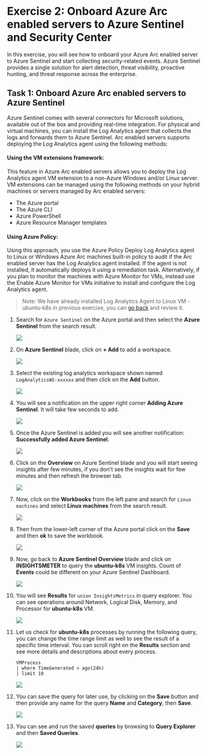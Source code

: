 # Exercise 2: Onboard Azure Arc enabled servers to Azure Sentinel and Security Center

In this exercise, you will see how to onboard your Azure Arc enabled server to Azure Sentinel and start collecting security-related events. Azure Sentinel provides a single solution for alert detection, threat visibility, proactive hunting, and threat response across the enterprise.

## Task 1: Onboard Azure Arc enabled servers to Azure Sentinel
Azure Sentinel comes with several connectors for Microsoft solutions, available out of the box and providing real-time integration. For physical and virtual machines, you can install the Log Analytics agent that collects the logs and forwards them to Azure Sentinel. Arc enabled servers supports deploying the Log Analytics agent using the following methods:
#### Using the VM extensions framework:
This feature in Azure Arc enabled servers allows you to deploy the Log Analytics agent VM extension to a non-Azure Windows and/or Linux server. VM extensions can be managed using the following methods on your hybrid machines or servers managed by Arc enabled servers:
 * The Azure portal
 * The Azure CLI
 * Azure PowerShell
 * Azure Resource Manager templates
#### Using Azure Policy:
Using this approach, you use the Azure Policy Deploy Log Analytics agent to Linux or Windows Azure Arc machines built-in policy to audit if the Arc enabled server has the Log Analytics agent installed. If the agent is not installed, it automatically deploys it using a remediation task. Alternatively, if you plan to monitor the machines with Azure Monitor for VMs, instead use the Enable Azure Monitor for VMs initiative to install and configure the Log Analytics agent.

  > Note: We have already installed Log Analytics Agent to Linux VM - ubuntu-k8s in previous exercise, you can [go back](./01-Getting-Started-with-Azure-Arc.md#task-5-create-a-policy-assignment-to-identify-compliantnon-compliant-resources) and review it.

1. Search for ```Azure Sentinel``` on the Azure portal and then select the **Azure Sentinel** from the search result.

    ![](.././media/as-01.png)
    
1. On **Azure Sentinel** blade, click on **+ Add** to add a workspace. 

    ![](.././media/as-02.png)
    
1. Select the existing log analytics workspace shown named ```LogAnalyticsWS-xxxxxx``` and then click on the **Add** button.

    ![](.././media/as-031.png)
    
 1. You will see a notification on the upper right corner **Adding Azure Sentinel**. It will take few seconds to add.
 
    ![](.././media/as-041.png)
    
 1. Once the Azure Sentinel is added you will see another notification: **Successfully added Azure Sentinel**.
     
    ![](.././media/as-05.png)
 
 1. Click on the **Overview** on Azure Sentinel blade and you will start seeing insights after few minutes, if you don't see the insights wait for few minutes and then refresh the browser tab.
    
    ![](.././media/as-07.png)
    
1. Now, click on the **Workbooks** from the left pane and search for ```Linux machines``` and select **Linux machines** from the search result.
    
    ![](.././media/as-06.png)
    
1. Then from the lower-left corner of the Azure portal click on the **Save** and then **ok** to save the workbook. 
 
    ![](.././media/as-08.png)
    
1. Now, go back to **Azure Sentinel Overview** blade and click on **INSIGHTSMETER** to query the **ubuntu-k8s** VM insights. Count of **Events** could be different on your Azure Sentinel Dashboard.

    ![](.././media/as-09.png)
    
1. You will see **Results** for ```union InsightsMetrics``` in query explorer. You can see operations around Network, Logical Disk, Memory, and Processor for **ubuntu-k8s** VM.

    ![](.././media/as-10.png)
    
1. Let us check for **ubuntu-k8s** processes by running the following query, you can change the time range limit as well to see the result of a specific time interval. You can scroll right on the **Results** section and see more details and descriptions about every process. 

      ```
      VMProcess 
      | where TimeGenerated > ago(24h) 
      | limit 10
      ```

    ![](.././media/as-11.png)   
    
1. You can save the query for later use, by clicking on the **Save** button and then provide any name for the query **Name** and **Category**, then **Save**.

    ![](.././media/as-12.png) 

1. You can see and run the saved **queries** by browsing to **Query Explorer** and then **Saved Queries**.

    ![](.././media/as-13.png) 
